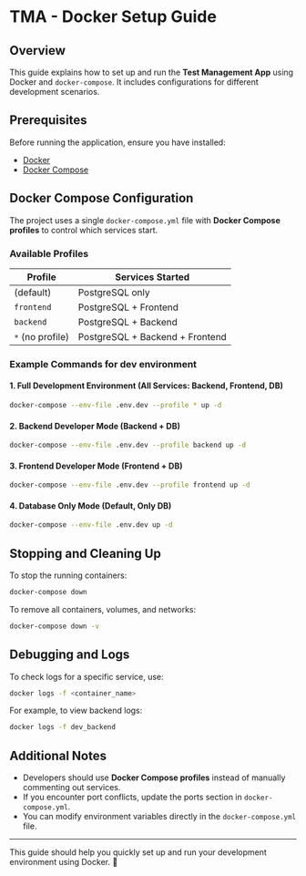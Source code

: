 # TMA - Docker Setup Guide

## Overview
This guide explains how to set up and run the **Test Management App** using Docker and `docker-compose`. It includes configurations for different development scenarios.

## Prerequisites
Before running the application, ensure you have installed:
- [Docker](https://docs.docker.com/get-docker/)
- [Docker Compose](https://docs.docker.com/compose/install/)

## Docker Compose Configuration
The project uses a single `docker-compose.yml` file with **Docker Compose profiles** to control which services start.

### Available Profiles
| Profile  | Services Started           |
|----------|----------------------------|
| (default) | PostgreSQL only              |
| `frontend` | PostgreSQL + Frontend       |
| `backend`  | PostgreSQL + Backend        |
| `*` (no profile) | PostgreSQL + Backend + Frontend |

### Example Commands for dev environment

#### 1. Full Development Environment (All Services: Backend, Frontend, DB)
```sh
docker-compose --env-file .env.dev --profile * up -d
```

#### 2. Backend Developer Mode (Backend + DB)
```sh
docker-compose --env-file .env.dev --profile backend up -d
```

#### 3. Frontend Developer Mode (Frontend + DB)
```sh
docker-compose --env-file .env.dev --profile frontend up -d
```

#### 4. Database Only Mode (Default, Only DB)
```sh
docker-compose --env-file .env.dev up -d
```

## Stopping and Cleaning Up
To stop the running containers:
```sh
docker-compose down
```

To remove all containers, volumes, and networks:
```sh
docker-compose down -v
```

## Debugging and Logs
To check logs for a specific service, use:
```sh
docker logs -f <container_name>
```
For example, to view backend logs:
```sh
docker logs -f dev_backend
```

## Additional Notes
- Developers should use **Docker Compose profiles** instead of manually commenting out services.
- If you encounter port conflicts, update the ports section in `docker-compose.yml`.
- You can modify environment variables directly in the `docker-compose.yml` file.

---
This guide should help you quickly set up and run your development environment using Docker. 🚀

